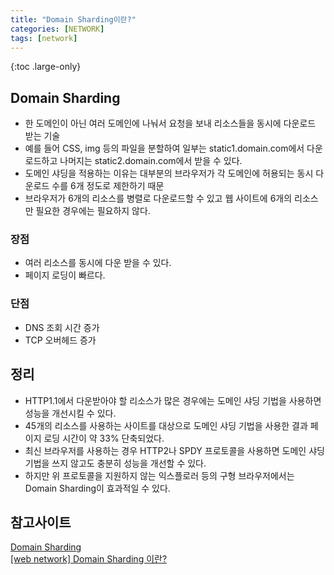 ```yaml
---
title: "Domain Sharding이란?"
categories: [NETWORK]
tags: [network]
---
```


{:toc .large-only}

## Domain Sharding

- 한 도메인이 아닌 여러 도메인에 나눠서 요청을 보내 리소스들을 동시에 다운로드 받는 기술
- 예를 들어 CSS, img 등의 파일을 분할하여 일부는 static1.domain.com에서 다운로드하고 나머지는 static2.domain.com에서 받을 수 있다.
- 도메인 샤딩을 적용하는 이유는 대부분의 브라우저가 각 도메인에 허용되는 동시 다운로드 수를 6개 정도로 제한하기 때문
- 브라우저가 6개의 리소스를 병렬로 다운로드할 수 있고 웹 사이트에 6개의 리소스만 필요한 경우에는 필요하지 않다.

### 장점

- 여러 리소스를 동시에 다운 받을 수 있다.
- 페이지 로딩이 빠르다.

### 단점

- DNS 조회 시간 증가
- TCP 오버헤드 증가

## 정리

- HTTP1.1에서 다운받아야 할 리소스가 많은 경우에는 도메인 샤딩 기법을 사용하면 성능을 개선시킬 수 있다.
- 45개의 리소스를 사용하는 사이트를 대상으로 도메인 샤딩 기법을 사용한 결과 페이지 로딩 시간이 약 33% 단축되었다.
- 최신 브라우저를 사용하는 경우 HTTP2나 SPDY 프로토콜을 사용하면 도메인 샤딩 기법을 쓰지 않고도 충분히 성능을 개선할 수 있다.
- 하지만 위 프로토콜을 지원하지 않는 익스플로러 등의 구형 브라우저에서는 Domain Sharding이 효과적일 수 있다.

## 참고사이트

[Domain Sharding](https://www.keycdn.com/support/domain-sharding)<br/>
[[web network] Domain Sharding 이란?](https://aroundck.tistory.com/5153)

